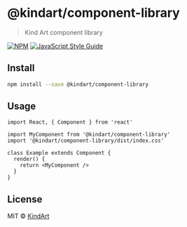 # @kindart/component-library

> Kind Art component library

[![NPM](https://img.shields.io/npm/v/@kindart/component-library.svg)](https://www.npmjs.com/package/@kindart/component-library) [![JavaScript Style Guide](https://img.shields.io/badge/code_style-standard-brightgreen.svg)](https://standardjs.com)

## Install

```bash
npm install --save @kindart/component-library
```

## Usage

```tsx
import React, { Component } from 'react'

import MyComponent from '@kindart/component-library'
import '@kindart/component-library/dist/index.css'

class Example extends Component {
  render() {
    return <MyComponent />
  }
}
```

## License

MIT © [KindArt](https://github.com/KindArt)
